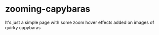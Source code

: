 # zooming-capybaras


It's just a simple page with some zoom hover effects added on images of quirky capybaras 
